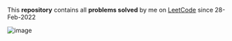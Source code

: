 This __repository__ contains all __problems solved__ by me on [LeetCode](https://leetcode.com/siddp6/) since 28-Feb-2022


<img width="auto" alt="image" src="https://user-images.githubusercontent.com/91800813/160163037-1ee9ffe6-dce3-453a-b281-32f2cf9ca5c1.png">
